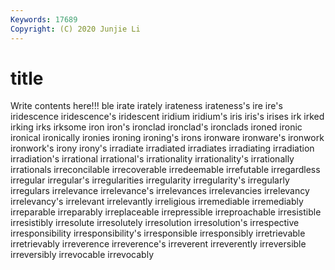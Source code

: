 ```yaml
---
Keywords: 17689
Copyright: (C) 2020 Junjie Li
---
```


# title

Write contents here!!!
ble 
irate 
irately 
irateness 
irateness's 
ire 
ire's 
iridescence
iridescence's 
iridescent 
iridium 
iridium's 
iris 
iris's 
irises 
irk 
irked 
irking
irks 
irksome 
iron 
iron's 
ironclad 
ironclad's 
ironclads 
ironed 
ironic 
ironical
ironically 
ironies 
ironing 
ironing's 
irons 
ironware 
ironware's 
ironwork 
ironwork's 
irony
irony's 
irradiate 
irradiated 
irradiates 
irradiating 
irradiation 
irradiation's 
irrational 
irrational's 
irrationality
irrationality's 
irrationally 
irrationals 
irreconcilable 
irrecoverable 
irredeemable 
irrefutable 
irregardless 
irregular 
irregular's
irregularities 
irregularity 
irregularity's 
irregularly 
irregulars 
irrelevance 
irrelevance's 
irrelevances 
irrelevancies 
irrelevancy
irrelevancy's 
irrelevant 
irrelevantly 
irreligious 
irremediable 
irremediably 
irreparable 
irreparably 
irreplaceable 
irrepressible
irreproachable 
irresistible 
irresistibly 
irresolute 
irresolutely 
irresolution 
irresolution's 
irrespective 
irresponsibility 
irresponsibility's
irresponsible 
irresponsibly 
irretrievable 
irretrievably 
irreverence 
irreverence's 
irreverent 
irreverently 
irreversible 
irreversibly
irrevocable 
irrevocably 
